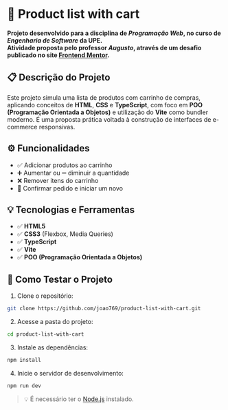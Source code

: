 # 🛒 Product list with cart

**Projeto desenvolvido para a disciplina de *Programação Web*, no curso de *Engenharia de Software* da UPE.  
Atividade proposta pelo professor *Augusto*, através de um desafio publicado no site [Frontend Mentor](https://www.frontendmentor.io).**

## 📋 Descrição do Projeto

Este projeto simula uma lista de produtos com carrinho de compras, aplicando conceitos de **HTML**, **CSS** e **TypeScript**, com foco em **POO (Programação Orientada a Objetos)** e utilização do **Vite** como bundler moderno. É uma proposta prática voltada à construção de interfaces de e-commerce responsivas.

## ⚙️ Funcionalidades

- ✅ Adicionar produtos ao carrinho  
- ➕ Aumentar ou ➖ diminuir a quantidade  
- ❌ Remover itens do carrinho  
- 🧾 Confirmar pedido e iniciar um novo  

## 💡 Tecnologias e Ferramentas

- ✅ **HTML5**  
- ✅ **CSS3** (Flexbox, Media Queries)  
- ✅ **TypeScript**  
- ✅ **Vite**  
- ✅ **POO (Programação Orientada a Objetos)**  

## 🧪 Como Testar o Projeto

1. Clone o repositório:
```bash
git clone https://github.com/joao769/product-list-with-cart.git
```

2. Acesse a pasta do projeto:
```bash
cd product-list-with-cart
```

3. Instale as dependências:
```bash
npm install
```

4. Inicie o servidor de desenvolvimento:
```bash
npm run dev
```

> 💡 É necessário ter o [Node.js](https://nodejs.org/) instalado.